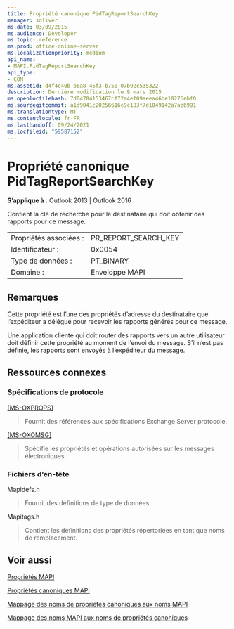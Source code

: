 ```yaml
---
title: Propriété canonique PidTagReportSearchKey
manager: soliver
ms.date: 03/09/2015
ms.audience: Developer
ms.topic: reference
ms.prod: office-online-server
ms.localizationpriority: medium
api_name:
- MAPI.PidTagReportSearchKey
api_type:
- COM
ms.assetid: d4f4c40b-b6a8-45f3-b750-07b92c535322
description: Dernière modification le 9 mars 2015
ms.openlocfilehash: 7d04784153467cf72a4ef09aeea46be18276ebf0
ms.sourcegitcommit: a1d9041c20256616c9c183f7d1049142a7ac6991
ms.translationtype: MT
ms.contentlocale: fr-FR
ms.lasthandoff: 09/24/2021
ms.locfileid: "59587152"
---
```

# <a name="pidtagreportsearchkey-canonical-property"></a>Propriété canonique PidTagReportSearchKey

  
  
**S’applique à** : Outlook 2013 | Outlook 2016 
  
Contient la clé de recherche pour le destinataire qui doit obtenir des rapports pour ce message.
  
|||
|:-----|:-----|
|Propriétés associées :  <br/> |PR_REPORT_SEARCH_KEY  <br/> |
|Identificateur :  <br/> |0x0054  <br/> |
|Type de données :  <br/> |PT_BINARY  <br/> |
|Domaine :  <br/> |Enveloppe MAPI  <br/> |
   
## <a name="remarks"></a>Remarques

Cette propriété est l’une des propriétés d’adresse du destinataire que l’expéditeur a délégué pour recevoir les rapports générés pour ce message.
  
Une application cliente qui doit router des rapports vers un autre utilisateur doit définir cette propriété au moment de l’envoi du message. S’il n’est pas définie, les rapports sont envoyés à l’expéditeur du message.
  
## <a name="related-resources"></a>Ressources connexes

### <a name="protocol-specifications"></a>Spécifications de protocole

[[MS-OXPROPS]](https://msdn.microsoft.com/library/f6ab1613-aefe-447d-a49c-18217230b148%28Office.15%29.aspx)
  
> Fournit des références aux spécifications Exchange Server protocole.
    
[[MS-OXOMSG]](https://msdn.microsoft.com/library/daa9120f-f325-4afb-a738-28f91049ab3c%28Office.15%29.aspx)
  
> Spécifie les propriétés et opérations autorisées sur les messages électroniques.
    
### <a name="header-files"></a>Fichiers d’en-tête

Mapidefs.h
  
> Fournit des définitions de type de données.
    
Mapitags.h
  
> Contient les définitions des propriétés répertoriées en tant que noms de remplacement.
    
## <a name="see-also"></a>Voir aussi



[Propriétés MAPI](mapi-properties.md)
  
[Propriétés canoniques MAPI](mapi-canonical-properties.md)
  
[Mappage des noms de propriétés canoniques aux noms MAPI](mapping-canonical-property-names-to-mapi-names.md)
  
[Mappage des noms MAPI aux noms de propriétés canoniques](mapping-mapi-names-to-canonical-property-names.md)

